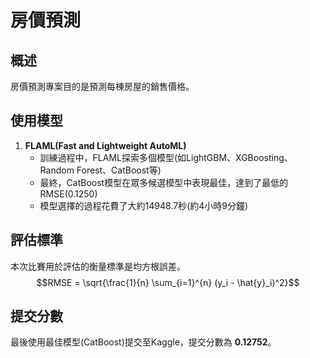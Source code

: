 # 房價預測

## 概述
房價預測專案目的是預測每棟房屋的銷售價格。

## 使用模型
1. **FLAML(Fast and Lightweight AutoML)**
    - 訓練過程中，FLAML探索多個模型(如LightGBM、XGBoosting、Random Forest、CatBoost等)
    - 最終，CatBoost模型在眾多候選模型中表現最佳，達到了最低的RMSE(0.1250)
    - 模型選擇的過程花費了大約14948.7秒(約4小時9分鐘)

## 評估標準
本次比賽用於評估的衡量標準是均方根誤差。
$$RMSE = \sqrt{\frac{1}{n} \sum_{i=1}^{n} (y_i - \hat{y}_i)^2}$$

## 提交分數
最後使用最佳模型(CatBoost)提交至Kaggle，提交分數為 **0.12752**。